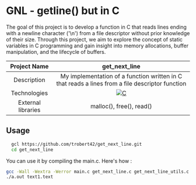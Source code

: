 # GNL - getline() but in C

The goal of this project is to develop a function in C that reads lines ending with a newline character ('\n') from a file descriptor without prior knowledge of their size. Through this project, we aim to explore the concept of static variables in C programming and gain insight into memory allocations, buffer manipulation, and the lifecycle of buffers.

|    Project Name    |                                                                       get_next_line                                                                      |
| :----------------: | :-------------------------------------------------------------------------------------------------------------------------------------------------: |
|    Description     |                                             My implementation of a function written in C that reads a lines from a file descriptor function                                             |
|    Technologies    | <a href="#"><img alt="C" src="https://custom-icon-badges.demolab.com/badge/C-03599C.svg?logo=c-in-hexagon&logoColor=white&style=for-the-badge"></a> |
| External libraries |     malloc(), free(), read()      |

## Usage

```bash
  gcl https://github.com/trobert42/get_next_line.git
  cd get_next_line
```

You can use it by compiling the main.c. Here's how :
```bash
gcc -Wall -Wextra -Werror main.c get_next_line.c get_next_line_utils.c 
./a.out text1.text
```
